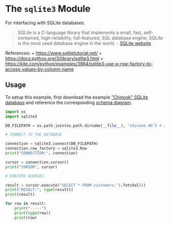 # The `sqlite3` Module

For interfacing with SQLite databases.

> SQLite is a C-language library that implements a small, fast, self-contained, high-reliability, full-featured, SQL database engine. SQLite is the most used database engine in the world. - [SQLite website](https://www.sqlite.org/index.html)

References:
    + https://www.sqlitetutorial.net/
    + https://docs.python.org/3/library/sqlite3.html
    + https://kite.com/python/examples/3884/sqlite3-use-a-row-factory-to-access-values-by-column-name

## Usage

To setup this example, first download the example ["Chinook" SQLite database](https://www.sqlitetutorial.net/sqlite-sample-database/) and reference the corresponding [schema diagram](https://www.sqlitetutorial.net/wp-content/uploads/2018/03/sqlite-sample-database-diagram-color.pdf).


```py
import os
import sqlite3

DB_FILEPATH = os.path.join(os.path.dirname(__file__), "chinook.db") # a path to wherever your database exists

# CONNECT TO THE DATABASE

connection = sqlite3.connect(DB_FILEPATH)
connection.row_factory = sqlite3.Row
print("CONNECTION:", connection)

cursor = connection.cursor()
print("CURSOR", cursor)

# EXECUTE QUERIES

result = cursor.execute("SELECT * FROM customers;").fetchall()
print("RESULT:", type(result))
print(result)

for row in result:
    print("-----")
    print(type(row))
    print(row)
```
